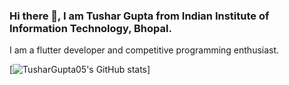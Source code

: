 ### Hi there 👋, I am Tushar Gupta from Indian Institute of Information Technology, Bhopal.
I am a flutter developer and competitive programming enthusiast.

[![TusharGupta05's GitHub stats](https://github-readme-stats.vercel.app/api?username=TusharGupta05)]


<!--
**TusharGupta05/TusharGupta05** is a ✨ _special_ ✨ repository because its `README.md` (this file) appears on your GitHub profile.

Here are some ideas to get you started:

- 🔭 I’m currently working on ...
- 🌱 I’m currently learning ...
- 👯 I’m looking to collaborate on ...
- 🤔 I’m looking for help with ...
- 💬 Ask me about ...
- 📫 How to reach me: ...
- 😄 Pronouns: ...
- ⚡ Fun fact: ...
-->
